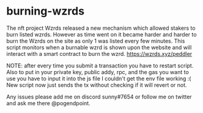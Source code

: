 # burning-wzrds

The nft project Wzrds released a new mechanism which allowed stakers to burn listed wzrds. However as time went on it became harder and harder to burn the Wzrds on the site as only 1 was listed every few minutes. This script monitors when a burnable wzrd is shown upon the website and will interact with a smart contract to burn the wzrd. 
https://wzrds.xyz/peddler 

NOTE: after every time you submit a transaction you have to restart script. Also to put in your private key, public addy, rpc, and the gas you want to use you have to input it into the js file I couldn't get the env file working :( New script now just sends the tx without checking if it will revert or not. 

Any issues please add me on discord sunny#7654 or follow me on twitter and ask me there @pogendpoint.
